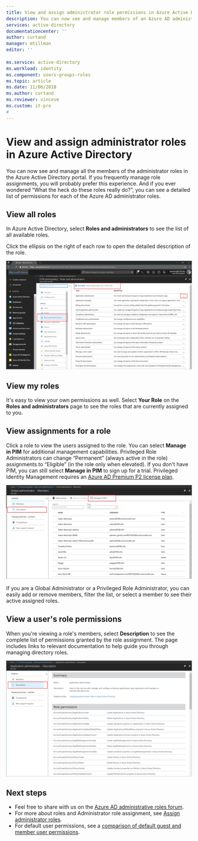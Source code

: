 ```yaml
---
title: View and assign administrator role permissions in Azure Active Directory | Microsoft Docs
description: You can now see and manage members of an Azure AD administrator role in the portal. For those who frequently manage role assignments.
services: active-directory
documentationcenter: ''
author: curtand
manager: mtillman
editor: ''

ms.service: active-directory
ms.workload: identity
ms.component: users-groups-roles
ms.topic: article
ms.date: 11/06/2018
ms.author: curtand
ms.reviewer: vincesm
ms.custom: it-pro
#
---
```

# View and assign administrator roles in Azure Active Directory

You can now see and manage all the members of the administrator roles in the Azure Active Directory portal. If you frequently manage role assignments, you will probably prefer this experience. And if you ever wondered “What the heck do these roles really do?”, you can see a detailed list of permissions for each of the Azure AD administrator roles.

## View all roles

In Azure Active Directory, select **Roles and administrators** to see the list of all available roles. 

Click the ellipsis on the right of each row to open the detailed description of the role.

![list of roles in Azure AD portal](./media/directory-manage-roles-portal/role-list.png)

## View my roles

It's easy to view your own permissions as well. Select **Your Role** on the **Roles and administrators** page to see the roles that are currently assigned to you.

## View assignments for a role

Click a role to view the users assigned to the role. You can select **Manage in PIM** for additional management capabilities. Privileged Role Administrators can change “Permanent” (always active in the role) assignments to “Eligible” (in the role only when elevated). If you don't have PIM, you can still select **Manage in PIM** to sign up for a trial. Privileged Identity Management requires an [Azure AD Premium P2 license plan](../privileged-identity-management/subscription-requirements.md).

![list of members of an admin role](./media/directory-manage-roles-portal/member-list.png)

If you are a Global Administrator or a Privileged Role Administrator, you can easily add or remove members, filter the list, or select a member to see their active assigned roles.

## View a user's role permissions

When you're viewing a role's members, select **Description** to see the complete list of permissions granted by the role assignment. The page includes links to relevant documentation to help guide you through managing directory roles.

![list of permissions for an admin role](./media/directory-manage-roles-portal/role-description.png)


## Next steps

* Feel free to share with us on the [Azure AD administrative roles forum](https://feedback.azure.com/forums/169401-azure-active-directory?category_id=166032).
* For more about roles and Administrator role assignment, see [Assign administrator roles](directory-assign-admin-roles.md).
* For default user permissions, see a [comparison of default guest and member user permissions](../fundamentals/users-default-permissions.md).
